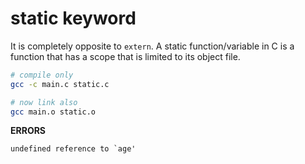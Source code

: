 # static keyword

It is completely opposite to `extern`. A static function/variable in C is a function that has a scope that is limited to its object file.

```sh
# compile only
gcc -c main.c static.c

# now link also
gcc main.o static.o
```

**ERRORS**

```
undefined reference to `age'
```